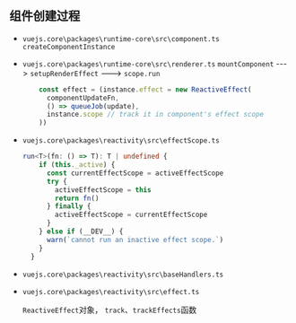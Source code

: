 ## 组件创建过程

- `vuejs.core\packages\runtime-core\src\component.ts`
  `createComponentInstance`

- `vuejs.core\packages\runtime-core\src\renderer.ts`
  `mountComponent` ---> `setupRenderEffect` ---> `scope.run`

  ```ts
      const effect = (instance.effect = new ReactiveEffect(
        componentUpdateFn,
        () => queueJob(update),
        instance.scope // track it in component's effect scope
      ))
  ```

- `vuejs.core\packages\reactivity\src\effectScope.ts`

  ```ts
  run<T>(fn: () => T): T | undefined {
      if (this._active) {
        const currentEffectScope = activeEffectScope
        try {
          activeEffectScope = this
          return fn()
        } finally {
          activeEffectScope = currentEffectScope
        }
      } else if (__DEV__) {
        warn(`cannot run an inactive effect scope.`)
      }
    }
  ```

- `vuejs.core\packages\reactivity\src\baseHandlers.ts`

- `vuejs.core\packages\reactivity\src\effect.ts`

  `ReactiveEffect`对象，
  `track`、`trackEffects`函数